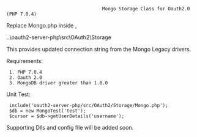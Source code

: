                                        Mongo Storage Class for Oauth2.0 (PHP 7.0.4) 
                                       
                                       
  Replace Mongo.php inside , 
  
  ..\oauth2-server-php\src\OAuth2\Storage 
  
  This provides updated connection string from  the  Mongo Legacy drivers. 
  
  Requirements:
     
     1. PHP 7.0.4
     2. Oauth 2.0 
     3. MongoDB driver greater than 1.0.0 

  Unit Test:
     
     include('oauth2-server-php/src/OAuth2/Storage/Mongo.php');
     $db = new MongoTest('test');
     $cursor = $db->getUserDetails('username');
     
Supporting Dlls and config file will be added soon.
